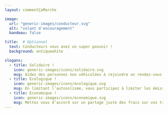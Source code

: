 ```yaml
---
layout: commentÇaMarche

image:
  url: "generic-images/conducteur.svg"
  alt: "volant d'encouragement"
  bandeau: false

title:  # Optionnel
  text: Conducteurs vous avez un super pouvoir !
  background: antiquewhite

slogans:
  - title: Solidaire !
    icon: generic-images/icons/solidaire.svg
    msg: Aidez des personnes non véhiculées à rejoindre un rendez-vous médical, un entretien, ou leur travail. Faites des rencontres.
  - title: Ecologique !
    icon: generic-images/icons/ecologique.svg
    msg: En limitant l’autosolisme, vous participez à limiter les émissions de CO2 et la pollution atmosphérique
  - title: Economique !
    icon: generic-images/icons/economique.svg
    msg: Mettez vous d’accord sur un partage juste des frais sur vos trajets.
---
```


